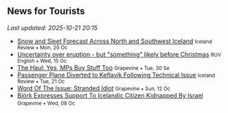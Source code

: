 ## News for Tourists

*Last updated: 2025-10-21 20:15*

- <a href="https://www.icelandreview.com/news/snow-and-sleet-forecast-across-north-and-southwest-iceland/" target="_blank">Snow and Sleet Forecast Across North and Southwest Iceland</a> <small>Iceland Review • Mon, 20 Oc</small>
- <a href="https://nyr.ruv.is/english/2025-10-15-uncertainty-over-eruption-but-something-likely-before-christmas-456207/" target="_blank">Uncertainty over eruption - but &quot;something&quot; likely before Christmas</a> <small>RUV English • Wed, 15 Oc</small>
- <a href="https://grapevine.is/mag/articles/2025/09/30/the-haul-yes-mps-buy-stuff-too/" target="_blank">The Haul: Yes, MPs Buy Stuff Too</a> <small>Grapevine • Tue, 30 Se</small>
- <a href="https://www.icelandreview.com/news/passenger-plane-diverted-to-keflavik-following-technical-issue/" target="_blank">Passenger Plane Diverted to Keflavík Following Technical Issue</a> <small>Iceland Review • Tue, 21 Oc</small>
- <a href="https://grapevine.is/mag/2025/10/12/word-of-the-issue-stranded-idiot/" target="_blank">Word Of The Issue: Stranded Idiot</a> <small>Grapevine • Sun, 12 Oc</small>
- <a href="https://grapevine.is/news/2025/10/08/bjork-expresses-support-to-icelandic-citizen-kidnapped-by-israel/" target="_blank">Björk Expresses Support To Icelandic Citizen Kidnapped By Israel</a> <small>Grapevine • Wed, 08 Oc</small>
